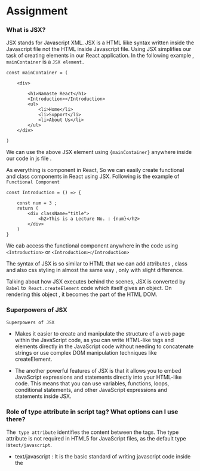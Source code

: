 # Assignment

### What is JSX?

JSX stands for Javascript XML. JSX is a HTML liike syntax written inside the Javascript file not the HTML inside  Javascript file.
Using JSX simplifies our task of creating elements in our React application. In the following example , `mainContainer` is a `JSX element.`

```
const mainContainer = (

    <div>

        <h1>Namaste React</h1>
        <Introduction></Introduction>
        <ul>
            <li>Home</li>
            <li>Support</li>
            <li>About Us</li>
        </ul>
    </div>

)

```
We can use the above JSX element using `{mainContainer}` anywhere inside our code in js file .

As everything is component in React, So we can easily create functional and class components in React using JSX. Following is the example of `Functional Component`

```
const Introduction = () => {

    const num = 3 ; 
    return (
        <div className="title">                                           
            <h2>This is a Lecture No. : {num}</h2>      
        </div>
    )
}

```
We cab access the functional component anywhere in the code using `<Introduction>` or `<Introduction></Introduction>`

The syntax of JSX is so similar to HTML that we can add attributes , class and also css styling in almost the same way , only with slight difference.

Talking about how JSX executes behind the scenes, JSX is converted by `Babel` to` React.createElement` code which itself gives an object. On rendering this object , it becomes the part of the HTML DOM. 

### Superpowers of JSX


`Superpowers of JSX`

- Makes it easier to create and manipulate the structure of a web page within the JavaScript code, as you can write HTML-like tags and elements directly in the JavaScript code without needing to concatenate strings or use complex DOM manipulation techniques like createElement.

- The another powerful features of JSX is that it allows you to embed JavaScript expressions and statements directly into your HTML-like code. This means that you can use variables, functions, loops, conditional statements, and other JavaScript expressions and statements inside JSX.


### Role of type attribute in script tag? What options can I use there?

The` type attribute` identifies the content between the <script> and </script> tags.
The type attribute is not required in HTML5 for JavaScript files, as the default type is`text/javascript`.
- text/javascript : It is the basic standard of writing javascript code inside the <script> tag.
```
<script type="text/javascript"></script>
```
- text/ecmascript : this value indicates that the script is following the EcmaScript standards.
- module: This value tells the browser that the script is a module that can import or export other files or modules inside it.
- text/babel : This value indicates that the script is a babel type and required bable to transpile it.
- text/typescript: As the name suggest the script is written in TypeScript.


### {TitleComponent} vs {<TitleComponent/>} vs {<TitleComponent></TitleComponent>} in JSX

`{TitleComponent}` -> This syntax is used when we want to render a JSX element. 

` {<TitleComponent/>}  and {<TitleComponent></TitleComponent>}`-> Both the syntax are used to render the Functional Components in the react. The only difference is that,  we can use the second syntax when we want to pass some children to the component or we want to use it as a container for other elements

